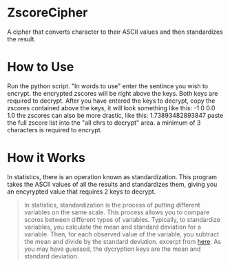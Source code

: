 # ZscoreCipher
A cipher that converts character to their ASCII values and then standardizes the result.



# How to Use
Run the python script. "In words to use" enter the sentince you wish to encrypt. the encrypted zscores will be right above the keys. Both keys are required to decrypt. After you have entered the keys to decrypt, copy the zscores contained above the keys, it will look something like this: -1.0 0.0 1.0
the zscores can also be more drastic, like this: 1.73893482893847
paste the full zscore list into the "all chrs to decrypt" area.
a minimum of 3 characters is required to encrypt.



# How it Works
In statistics, there is an operation known as standardization. This program takes the ASCII values of all the results and standardizes them, giving you an encyrypted value that requires 2 keys to decrypt. 

>In statistics, standardization is the process of putting different variables on the same scale. This process allows you to compare scores between different types of variables. Typically, to standardize variables, you calculate the mean and standard deviation for a variable. Then, for each observed value of the variable, you subtract the mean and divide by the standard deviation.
excerpt from [here](https://statisticsbyjim.com/glossary/standardization/). As you may have guessed, the dycryption keys are the mean and standard deviation.
